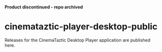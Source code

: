 **Product discontinued - repo archived**

# cinemataztic-player-desktop-public
Releases for the CinemaTaztic Desktop Player application are published here.
